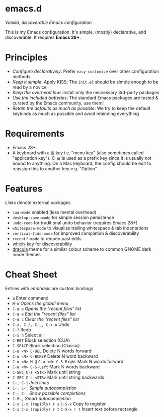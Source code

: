 # emacs.d

_Vanilla, discoverable Emacs configuration_

This is my Emacs configuration. It's simple, (mostly) declarative, and discoverable. It requires **Emacs 28+**.

# Principles

* _Configure declaratively_: Prefer `easy-customize` over other configuration methods
* _Keep it simple_: Apply KISS; The `init.el` should be simple enough to be read by a novice
* _Keep the overhead low_: Install only the neccessary 3rd-party packages
* _Use the included batteries_: The standard Emacs packages are tested & curated by the Emacs community, use them!
* _Retain the defaults as much as possible_: We try to keep the default keybinds as much as possible and avoid rebinding everything

# Requirements

* Emacs 28+
* A keyboard with a ≣ key i.e. "menu key" (also sometimes called "application key"). C-≣ is used as a prefix key since it is usually not bound to anything. On a Mac keyboard, the config should be edit to reassign this to another key e.g. "Option".

# Features

_Links_ denote external packages

* `cua-mode` enabled (less mental overhead)
* `desktop-save-mode` for simple session persistence
* `undo-redo` for traditional undo behavior (requires Emacs 28+)
* `whitespace-mode` to visualize trailing whitespace & tab indentations
* `vertical-fido-mode` for improved completion & discoverability
* `recentf-mode` to reopen past edits
* [which-key](https://github.com/justbur/emacs-which-key) for discoverability
* [dracula](https://github.com/dracula/emacs) theme for a similar colour scheme to common GNOME dark mode themes

# Cheat Sheet

Entries with _emphasis_ are custom bindings

- `≣` Enter command
- `M-≣` _Opens the global menu_
- `C-≣ o` _Opens the "recent files" list_
- `C-≣ e` _Edit the "recent files" list_
- `C-≣ c` _Clear the "recent files" list_
- `C-z, C-/, C-_, C-x u` Undo
- `C-?` Redo
- `C-x h` Select all
- `C-RET` Block selection (CUA)
- `C-SPACE` Block selection (Classic)
- `C-u <N> C-DEL` Delete N words forward
- `C-u <N> C-BCKSP` Delete N word backward
- `C-u <N> M-@` `C-u <N> C-S-Right` Mark N words forward
- `C-u <N> C-S-Left` Mark N words backward
- `C-SPC C-s <STR>` Mark until string
- `C-SPC C-s <STR>` Mark until string backwards
- `C-; C-j` _Join lines_
- `C-; C-;` _Simple autocompletion_
- `C-; C-.` _Show possible completions_
- `C-M-,` _Smart autocompletion_
- `C-x C-x (rapidly) r s` `C-S-x` Copy to register
- `C-x C-x (rapidly) r t` `C-S-x r t` Insert text before rectangle

